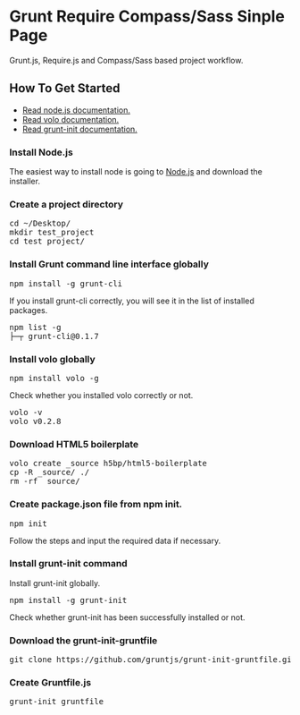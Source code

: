 Grunt Require Compass/Sass Sinple Page
=======
Grunt.js, Require.js and Compass/Sass based project workflow.

## How To Get Started
* [Read node.js documentation.](http://nodejs.org/api/)
* [Read volo documentation.](https://github.com/volojs/volo/wiki/)
* [Read grunt-init documentation.](https://github.com/gruntjs/grunt-init-gruntfile)


### Install Node.js
The easiest way to install node is going to [Node.js](http://nodejs.org/) and download the installer.

### Create a project directory
<pre>
cd ~/Desktop/
mkdir test_project
cd test_project/
</pre>

### Install Grunt command line interface globally
<pre>
npm install -g grunt-cli
</pre>

If you install grunt-cli correctly, you will see it in the list of installed packages.
<pre>
npm list -g
├─┬ grunt-cli@0.1.7
</pre>

### Install volo globally
<pre>
npm install volo -g
</pre>

Check whether you installed volo correctly or not.
<pre>
volo -v
volo v0.2.8
</pre>

### Download HTML5 boilerplate
<pre>
volo create _source h5bp/html5-boilerplate
cp -R _source/ ./
rm -rf _source/
</pre>

### Create package.json file from npm init.
<pre>
npm init
</pre>
Follow the steps and input the required data if necessary.

### Install grunt-init command
Install grunt-init globally.
<pre>
npm install -g grunt-init
</pre>

Check whether grunt-init has been successfully installed or not.

### Download the grunt-init-gruntfile
<pre>
git clone https://github.com/gruntjs/grunt-init-gruntfile.git ~/.grunt-init/gruntfile
</pre>

### Create Gruntfile.js
<pre>
grunt-init gruntfile
</pre>
